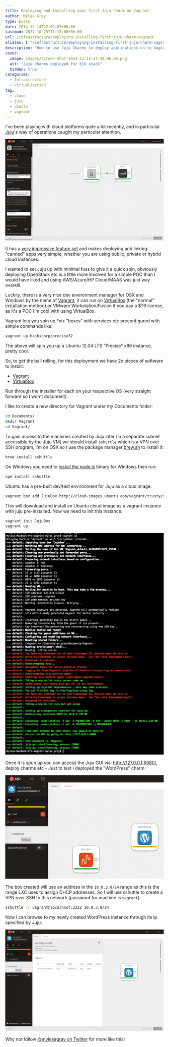 ```yaml
---
title: Deploying and Installing your first Juju Charm on Vagrant
author: Myles Gray
type: posts
date: 2014-12-14T22:02:07+00:00
lastmod: 2021-10-25T11:13:00+00:00
url: /infrastructure/deploying-installing-first-juju-charm-vagrant
aliases: [ "/infrastructure/deploying-installing-first-juju-charm-vagrant/amp" ]
description: "How to use Juju Charms to deploy applications on to Vagrant"
cover:
  image: images/Screen-Shot-2014-12-14-at-20.06.56.png
  alt: "Juju charms deployed for ELK stack"
  hidden: true
categories:
  - Infrastructure
  - Virtualisation
tag:
  - cloud
  - juju
  - ubuntu
  - vagrant
---
```


I've been playing with cloud platforms quite a lot recently, and in particular [Juju][1]'s way of operations caught my particular attention.

![Juju Interface][2]

It has a [very impressive feature set][3] and makes deploying and linking "canned" apps very simple, whether you are using public, private or hybrid cloud instances.

I wanted to set Juju up with minimal fuss to give it a quick spin, obviously deploying OpenStack etc is a little more involved for a simple POC than I would have liked and using AWS/Azure/HP Cloud/MAAS was just way overkill.

Luckily, there is a very nice dev environment manager for OSX and Windows by the name of [Vagrant][4], it can run on [VirtualBox][5] (the "normal" installation method) or VMware Workstation/Fusion if you pay a $79 license, as it's a POC i'm cool with using VirtualBox.

Vagrant lets you spin up *nix "boxes" with services etc preconfigured with simple commands like:

```sh
vagrant up hashicorp/precise32
```

The above will spin you up a Ubuntu 12.04 LTS "Precise" x86 instance, pretty cool.

So, to get the ball rolling, for this deployment we have 2x pieces of software to install:

* [Vagrant][6]
* [VirtualBox][5]

Run through the installer for each on your respective OS (very straight forward so I won't document).

I like to create a new directory for Vagrant under my Documents folder:

```sh
cd Documents/
mkdir Vagrant
cd Vagrant/ 
```

To gain access to the machines created by Juju later (in a separate subnet accessible by the Juju VM) we should install `sshuttle` which is a VPN over SSH program, i'm on OSX so I use the package manager [brew.sh][7] to install it:

```sh
brew install sshuttle
```

On Windows you need to [install the node.js][8] binary for Windows then run:

```sh
npm install sshuttle
```

Ubuntu has a pre-built dev/test environment for Juju as a cloud image:

```sh
vagrant box add JujuBox http://cloud-images.ubuntu.com/vagrant/trusty/trusty-server-cloudimg-amd64-juju-vagrant-disk1.box
```

This will download and install an Ubuntu cloud image as a vagrant instance with juju pre-installed. Now we need to init this instance:

```sh
vagrant init JujuBox
vagrant up
```

![Vagrant Init][9]

Once it is spun up you can access the Juju GUI via: <http://127.0.0.1:6080/>, deploy charms etc - Just to test I deployed the "WordPress" charm:

![Wordpress Juju Charm][10]

The box created will use an address in the `10.0.3.0/24` range as this is the range LXC uses to assign DHCP addresses. So I will use sshuttle to create a VPN over SSH to this network (password for machine is `vagrant`):

```sh
sshuttle -r vagrant@localhost:2222 10.0.3.0/24
```

Now I can browse to my newly created WordPress instance through its ip specified by Juju:

![Juju WordPress Deployed][11]

Why not follow [@mylesagray on Twitter][12] for more like this!

 [1]: https://juju.ubuntu.com/
 [2]: images/Screen-Shot-2014-12-14-at-20.06.56.png
 [3]: https://juju.ubuntu.com/features/
 [4]: https://www.vagrantup.com/
 [5]: https://www.virtualbox.org/wiki/Downloads
 [6]: https://www.vagrantup.com/downloads.html
 [7]: http://brew.sh
 [8]: http://nodejs.org/download/
 [9]: images/Screen-Shot-2014-12-14-at-20.52.58.png
 [10]: images/Screen-Shot-2014-12-14-at-21.00.58.png
 [11]: images/Screen-Shot-2014-12-14-at-21.58.51.png
 [12]: https://twitter.com/mylesagray
